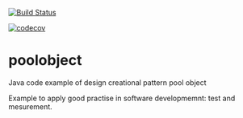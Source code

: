 [![Build Status](https://travis-ci.org/rlp0019/poolobject.svg?branch=master)](https://travis-ci.org/rlp0019/poolobject)

[![codecov](https://codecov.io/gh/rlp0019/poolobject/branch/master/graph/badge.svg)](https://codecov.io/gh/rlp0019/poolobject)

poolobject
==========

Java code example of  design creational pattern pool object

Example to apply good practise in software developmemnt: test and mesurement.
